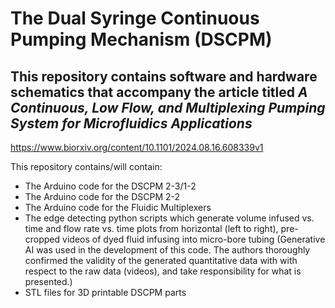 # The Dual Syringe Continuous Pumping Mechanism (DSCPM)
## This repository contains software and hardware schematics that accompany the article titled *A Continuous, Low Flow, and Multiplexing Pumping System for Microfluidics Applications*
https://www.biorxiv.org/content/10.1101/2024.08.16.608339v1

This repository contains/will contain:
- The Arduino code for the DSCPM 2-3/1-2
- The Arduino code for the DSCPM 2-2
- The Arduino code for the Fluidic Multiplexers
- The edge detecting python scripts which generate volume infused vs. time and flow rate vs. time plots from horizontal (left to right), pre-cropped videos of dyed fluid infusing into micro-bore tubing (Generative AI was used in the development of this code. The authors thoroughly confirmed the validity of the generated quantitative data with with respect to the raw data (videos), and take responsibility for what is presented.)
- STL files for 3D printable DSCPM parts
